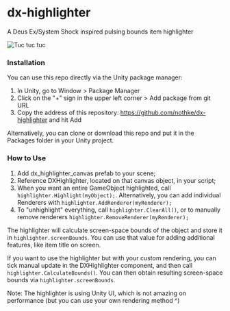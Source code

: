 # dx-highlighter
A Deus Ex/System Shock inspired pulsing bounds item highlighter

![Tuc tuc tuc](Documentation~/Images/dx.gif)

### Installation

You can use this repo directly via the Unity package manager:
1. In Unity, go to Window > Package Manager
2. Click on the "+" sign in the upper left corner > Add package from git URL
3. Copy the address of this repository: https://github.com/nothke/dx-highlighter and hit Add

Alternatively, you can clone or download this repo and put it in the Packages folder in your Unity project.

### How to Use

1. Add dx_highlighter_canvas prefab to your scene;
2. Reference DXHighlighter, located on that canvas object, in your script;
3. When you want an entire GameObject highlighted, call `highlighter.Highlight(myObject);`. Alternatively, you can add individual Renderers with `highlighter.AddRenderer(myRenderer);`
4. To "unhighlight" everything, call `highlighter.ClearAll()`, or to manually remove renderers `highlighter.RemoveRenderer(myRenderer);`

The highlighter will calculate screen-space bounds of the object and store it in `highlighter.screenBounds`. You can use that value for adding additional features, like item title on screen.

If you want to use the highlighter but with your custom rendering, you can tick manual update in the DXHighlighter component, and then call `highlighter.CalculateBounds()`. You can then obtain resulting screen-space bounds via `highlighter.screenBounds`.

Note: The highlighter is using Unity UI, which is not amazing on performance (but you can use your own rendering method ^)
